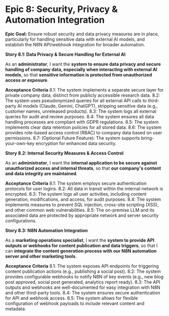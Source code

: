 # Epic 8: Security, Privacy & Automation Integration

**Epic Goal:** Ensure robust security and data privacy measures are in place, particularly for handling sensitive data with external AI models, and establish the N8N API/webhook integration for broader automation.

**Story 8.1: Data Privacy & Secure Handling for External AI**

As an **administrator**,
I want the **system to ensure data privacy and secure handling of company data, especially when interacting with external AI models**,
so that **sensitive information is protected from unauthorized access or exposure**.

**Acceptance Criteria**
8.1: The system implements a separate secure layer for private company data, distinct from publicly accessible research data.
8.2: The system uses pseudonymized queries for all external API calls to third-party AI models (Claude, Gemini, ChatGPT), stripping sensitive data (e.g., customer names, unreleased products).
8.3: The system logs all external queries for audit and review purposes.
8.4: The system ensures all data handling processes are compliant with GDPR regulations.
8.5: The system implements clear data retention policies for all stored data.
8.6: The system provides role-based access control (RBAC) to company data based on user permissions.
8.7: (Optional Future Feature): The system supports bring-your-own-key encryption for enhanced data security.

**Story 8.2: Internal Security Measures & Access Control**

As an **administrator**,
I want the **internal application to be secure against unauthorized access and internal threats**,
so that **our company's content and data integrity are maintained**.

**Acceptance Criteria**
8.1: The system employs secure authentication protocols for user logins.
8.2: All data in transit within the internal network is encrypted.
8.3: The system logs all user activities, including content generation, modifications, and access, for audit purposes.
8.4: The system implements measures to prevent SQL injection, cross-site scripting (XSS), and other common web vulnerabilities.
8.5: The on-premise LLM and its associated data are protected by appropriate network and server security configurations.

**Story 8.3: N8N Automation Integration**

As a **marketing operations specialist**,
I want the **system to provide API outputs or webhooks for content publication and data triggers**,
so that I can **integrate the content generation process with our N8N automation server and other marketing tools**.

**Acceptance Criteria**
8.1: The system exposes API endpoints for triggering content publication actions (e.g., publishing a social post).
8.2: The system provides configurable webhooks to notify N8N of key events (e.g., new blog post approved, social post generated, analytics report ready).
8.3: The API outputs and webhooks are well-documented for easy integration with N8N and other third-party tools.
8.4: The system ensures secure authentication for API and webhook access.
8.5: The system allows for flexible configuration of webhook payloads to include relevant content and metadata.
